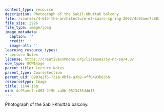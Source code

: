 ```yaml
---
content_type: resource
description: Photograph of the Sabil-Khuttab balcony.
file: /courses/4-615-the-architecture-of-cairo-spring-2002/4c93aec7c8032f9bca8b0813433d4d13_1144.jpg
file_size: 2926
file_type: image/jpeg
image_metadata:
  caption: ''
  credit: ''
  image-alt: ''
learning_resource_types:
- Lecture Notes
license: https://creativecommons.org/licenses/by-nc-sa/4.0/
ocw_type: OCWImage
parent_title: Lecture Notes
parent_type: CourseSection
parent_uid: 6903e2f5-731a-0bfe-a3b8-4ff0493b836b
resourcetype: Image
title: 1144.jpg
uid: 4c93aec7-c803-2f9b-ca8b-0813433d4d13
---
```

Photograph of the Sabil-Khuttab balcony.